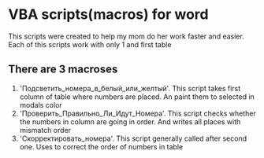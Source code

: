 # VBA scripts(macros) for word

This scripts were created to help my mom do her work faster and easier. Each of this scripts work with only 1 and first table

## There are 3 macroses
1. 'Подсветить_номера_в_белый_или_желтый'. This script takes first column of table where numbers are placed. An paint them to selected in modals color
2. 'Проверить_Правильно_Ли_Идут_Номера'. This script checks whether the numbers in column are going in order. And writes all places with mismatch order
3. 'Скорректировать_номера'. This script generally called after second one. Uses to correct the order of numbers in table
